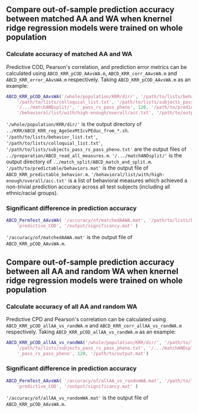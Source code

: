 ## Compare out-of-sample prediction accuracy between matched AA and WA when knernel ridge regression models were trained on whole population

### Calculate accuracy of matched AA and WA

Predictive COD, Pearson's correlation, and prediction error metrics can be calculated using `ABCD_KRR_pCOD_AAvsWA.m`, `ABCD_KRR_corr_AAvsWA.m` and `ABCD_KRR_error_AAvsWA.m` respectively. Taking `ABCD_KRR_pCOD_AAvsWA.m` as an example:

```matlab
ABCD_KRR_pCOD_AAvsWA('/whole/population/KRR/dir/', '/path/to/lists/behavior_list.txt', ...
    '/path/to/lists/colloquial_list.txt', '/path/to/lists/subjects_pass_rs_pass_pheno.txt', ...
    '/.../matchANDsplit/', '_pass_rs_pass_pheno', 120, '/path/to/predictable/behaviors.mat', ...
    '/behavioral/list/with/high-enough/overall/acc.txt', '/path/to/output.mat', 0)
```

`'/whole/population/KRR/dir/'` is the output directory of `../KRR/ABCD_KRR_reg_AgeSexMtIcvPEduc_from_*.sh`. `'/path/to/lists/behavior_list.txt'`, `'/path/to/lists/colloquial_list.txt'`, `'/path/to/lists/subjects_pass_rs_pass_pheno.txt'` are the output files of `../preparation/ABCD_read_all_measures.m`. `'/.../matchANDsplit/'` is the output directory of `../match_split/ABCD_match_and_split.m`. `'/path/to/predictable/behaviors.mat'` is the output file of `ABCD_KRR_predictable_behavior.m`. `'/behavioral/list/with/high-enough/overall/acc.txt'` is a list of behavioral measures which achieved a non-trivial prediction accuracy across all test subjects (including all ethnic/racial groups).

### Significant difference in prediction accuracy

```matlab
ABCD_PermTest_AAvsWA( '/accuracy/of/matchedAAWA.mat', '/path/to/lists/behavior_list.txt', ...
    'predictive_COD', '/output/significancy.mat' )
```

`'/accuracy/of/matchedAAWA.mat'` is the output file of `ABCD_KRR_pCOD_AAvsWA.m`.

## Compare out-of-sample prediction accuracy between all AA and random WA when knernel ridge regression models were trained on whole population

### Calculate accuracy of all AA and random WA

Predictive CPD and Pearson's correlation can be calculated using `ABCD_KRR_pCOD_allAA_vs_randWA.m` and `ABCD_KRR_corr_allAA_vs_randWA.m` respectively. Taking `ABCD_KRR_pCOD_allAA_vs_randWA.m` as an example:

```matlab
ABCD_KRR_pCOD_allAA_vs_randWA('/whole/population/KRR/dir/', '/path/to/lists/behavior_list.txt', ...
    '/path/to/lists/subjects_pass_rs_pass_pheno.txt', '/.../matchANDsplit/', ..
    '_pass_rs_pass_pheno', 120, '/path/to/output.mat')
```

### Significant difference in prediction accuracy

```matlab
ABCD_PermTest_AAvsWA( '/accuracy/of/allAA_vs_randomWA.mat', '/path/to/lists/behavior_list.txt', ...
    'predictive_COD', '/output/significancy.mat' )
```

`'/accuracy/of/allAA_vs_randomWA.mat'` is the output file of `ABCD_KRR_pCOD_AAvsWA.m`.
